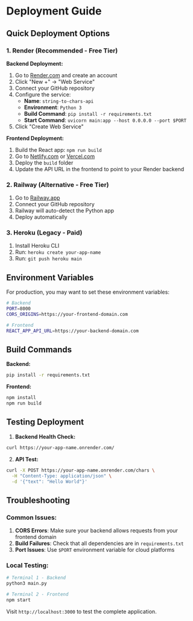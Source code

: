 # Deployment Guide

## Quick Deployment Options

### 1. Render (Recommended - Free Tier)

**Backend Deployment:**
1. Go to [Render.com](https://render.com) and create an account
2. Click "New +" → "Web Service"
3. Connect your GitHub repository
4. Configure the service:
   - **Name**: `string-to-chars-api`
   - **Environment**: `Python 3`
   - **Build Command**: `pip install -r requirements.txt`
   - **Start Command**: `uvicorn main:app --host 0.0.0.0 --port $PORT`
5. Click "Create Web Service"

**Frontend Deployment:**
1. Build the React app: `npm run build`
2. Go to [Netlify.com](https://netlify.com) or [Vercel.com](https://vercel.com)
3. Deploy the `build` folder
4. Update the API URL in the frontend to point to your Render backend

### 2. Railway (Alternative - Free Tier)

1. Go to [Railway.app](https://railway.app)
2. Connect your GitHub repository
3. Railway will auto-detect the Python app
4. Deploy automatically

### 3. Heroku (Legacy - Paid)

1. Install Heroku CLI
2. Run: `heroku create your-app-name`
3. Run: `git push heroku main`

## Environment Variables

For production, you may want to set these environment variables:

```bash
# Backend
PORT=8000
CORS_ORIGINS=https://your-frontend-domain.com

# Frontend
REACT_APP_API_URL=https://your-backend-domain.com
```

## Build Commands

**Backend:**
```bash
pip install -r requirements.txt
```

**Frontend:**
```bash
npm install
npm run build
```

## Testing Deployment

1. **Backend Health Check:**
```bash
curl https://your-app-name.onrender.com/
```

2. **API Test:**
```bash
curl -X POST https://your-app-name.onrender.com/chars \
  -H "Content-Type: application/json" \
  -d '{"text": "Hello World"}'
```

## Troubleshooting

### Common Issues:

1. **CORS Errors**: Make sure your backend allows requests from your frontend domain
2. **Build Failures**: Check that all dependencies are in `requirements.txt`
3. **Port Issues**: Use `$PORT` environment variable for cloud platforms

### Local Testing:

```bash
# Terminal 1 - Backend
python3 main.py

# Terminal 2 - Frontend
npm start
```

Visit `http://localhost:3000` to test the complete application.
